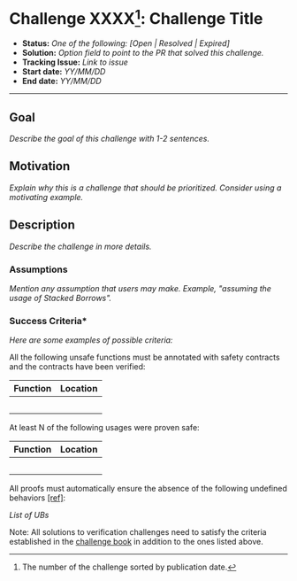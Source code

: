 # Challenge XXXX[^challenge_id]: Challenge Title

- **Status:** *One of the following: [Open | Resolved | Expired]*
- **Solution:** *Option field to point to the PR that solved this challenge.*
- **Tracking Issue:** *Link to issue*
- **Start date:** *YY/MM/DD*
- **End date:** *YY/MM/DD*

-------------------


## Goal

*Describe the goal of this challenge with 1-2 sentences.*

## Motivation

*Explain why this is a challenge that should be prioritized. Consider using a motivating example.*

## Description

*Describe the challenge in more details.*

### Assumptions

*Mention any assumption that users may make. Example, "assuming the usage of Stacked Borrows".*

### Success Criteria*

*Here are some examples of possible criteria:*

All the following unsafe functions must be annotated with safety contracts and the contracts have been verified:

|Function	|Location	|
|---	|---	|
|	|	|
|	|	|
|	|	|
|	|	|
|	|	|

At least N of the following usages were proven safe:

|Function	|Location	|
|---	|---	|
|	|	|
|	|	|
|	|	|
|	|	|
|	|	|

All proofs must automatically ensure the absence of the following undefined behaviors [[ref]](https://github.com/rust-lang/reference/blob/142b2ed77d33f37a9973772bd95e6144ed9dce43/src/behavior-considered-undefined.md):

*List of UBs*

Note: All solutions to verification challenges need to satisfy the criteria established in the [challenge book](general-rules.md)
in addition to the ones listed above.

[^challenge_id]: The number of the challenge sorted by publication date.